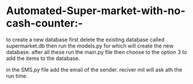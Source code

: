 # Automated-Super-market-with-no-cash-counter:-
to create a new database first delete the existing database called supermarket.db then run the models.py for which will create the new database.
after all these run the main.py file then choose to the option 3 to add the items to the database.

in the SMS.py file add the email of the sender. reciver mil will ask ath the run time.

